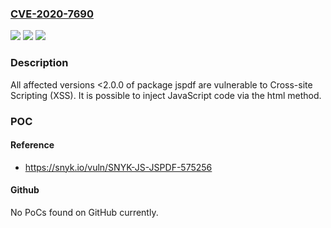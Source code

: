 ### [CVE-2020-7690](https://cve.mitre.org/cgi-bin/cvename.cgi?name=CVE-2020-7690)
![](https://img.shields.io/static/v1?label=Product&message=jspdf&color=blue)
![](https://img.shields.io/static/v1?label=Version&message=n%2Fa&color=blue)
![](https://img.shields.io/static/v1?label=Vulnerability&message=CWE-79&color=brighgreen)

### Description

All affected versions <2.0.0 of package jspdf are vulnerable to Cross-site Scripting (XSS). It is possible to inject JavaScript code via the html method.

### POC

#### Reference
- https://snyk.io/vuln/SNYK-JS-JSPDF-575256

#### Github
No PoCs found on GitHub currently.

